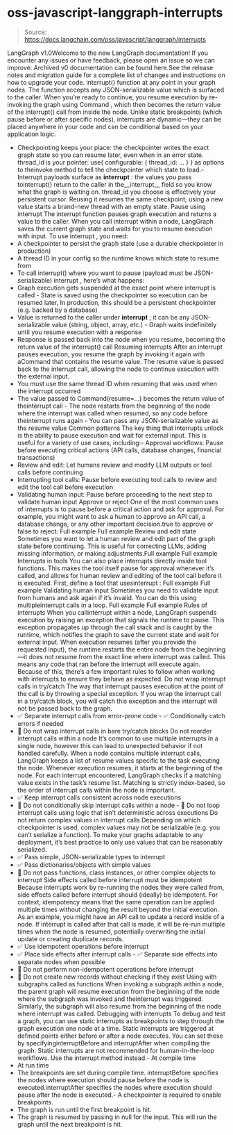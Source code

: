 # oss-javascript-langgraph-interrupts

> Source: https://docs.langchain.com/oss/javascript/langgraph/interrupts

LangGraph v1.0Welcome to the new LangGraph documentation! If you encounter any issues or have feedback, please open an issue so we can improve. Archived v0 documentation can be found here.See the release notes and migration guide for a complete list of changes and instructions on how to upgrade your code.
interrupt()
function at any point in your graph nodes. The function accepts any JSON-serializable value which is surfaced to the caller. When you’re ready to continue, you resume execution by re-invoking the graph using Command
, which then becomes the return value of the interrupt()
call from inside the node.
Unlike static breakpoints (which pause before or after specific nodes), interrupts are dynamic—they can be placed anywhere in your code and can be conditional based on your application logic.
- Checkpointing keeps your place: the checkpointer writes the exact graph state so you can resume later, even when in an error state.
thread_id
is your pointer: use{ configurable: { thread_id: ... } }
as options to theinvoke
method to tell the checkpointer which state to load.- Interrupt payloads surface as
__interrupt__
: the values you pass tointerrupt()
return to the caller in the__interrupt__
field so you know what the graph is waiting on.
thread_id
you choose is effectively your persistent cursor. Reusing it resumes the same checkpoint; using a new value starts a brand-new thread with an empty state.
Pause using interrupt
The interrupt
function pauses graph execution and returns a value to the caller. When you call interrupt
within a node, LangGraph saves the current graph state and waits for you to resume execution with input.
To use interrupt
, you need:
- A checkpointer to persist the graph state (use a durable checkpointer in production)
- A thread ID in your config so the runtime knows which state to resume from
- To call
interrupt()
where you want to pause (payload must be JSON-serializable)
interrupt
, here’s what happens:
- Graph execution gets suspended at the exact point where
interrupt
is called - State is saved using the checkpointer so execution can be resumed later, In production, this should be a persistent checkpointer (e.g. backed by a database)
- Value is returned to the caller under
__interrupt__
; it can be any JSON-serializable value (string, object, array, etc.) - Graph waits indefinitely until you resume execution with a response
- Response is passed back into the node when you resume, becoming the return value of the
interrupt()
call
Resuming interrupts
After an interrupt pauses execution, you resume the graph by invoking it again with aCommand
that contains the resume value. The resume value is passed back to the interrupt
call, allowing the node to continue execution with the external input.
- You must use the same thread ID when resuming that was used when the interrupt occurred
- The value passed to
Command(resume=...)
becomes the return value of theinterrupt
call - The node restarts from the beginning of the node where the
interrupt
was called when resumed, so any code before theinterrupt
runs again - You can pass any JSON-serializable value as the resume value
Common patterns
The key thing that interrupts unlock is the ability to pause execution and wait for external input. This is useful for a variety of use cases, including:- Approval workflows: Pause before executing critical actions (API calls, database changes, financial transactions)
- Review and edit: Let humans review and modify LLM outputs or tool calls before continuing
- Interrupting tool calls: Pause before executing tool calls to review and edit the tool call before execution
- Validating human input: Pause before proceeding to the next step to validate human input
Approve or reject
One of the most common uses of interrupts is to pause before a critical action and ask for approval. For example, you might want to ask a human to approve an API call, a database change, or any other important decision.true
to approve or false
to reject:
Full example
Full example
Review and edit state
Sometimes you want to let a human review and edit part of the graph state before continuing. This is useful for correcting LLMs, adding missing information, or making adjustments.Full example
Full example
Interrupts in tools
You can also place interrupts directly inside tool functions. This makes the tool itself pause for approval whenever it’s called, and allows for human review and editing of the tool call before it is executed. First, define a tool that usesinterrupt
:
Full example
Full example
Validating human input
Sometimes you need to validate input from humans and ask again if it’s invalid. You can do this using multipleinterrupt
calls in a loop.
Full example
Full example
Rules of interrupts
When you callinterrupt
within a node, LangGraph suspends execution by raising an exception that signals the runtime to pause. This exception propagates up through the call stack and is caught by the runtime, which notifies the graph to save the current state and wait for external input.
When execution resumes (after you provide the requested input), the runtime restarts the entire node from the beginning—it does not resume from the exact line where interrupt
was called. This means any code that ran before the interrupt
will execute again. Because of this, there’s a few important rules to follow when working with interrupts to ensure they behave as expected.
Do not wrap interrupt
calls in try/catch
The way that interrupt
pauses execution at the point of the call is by throwing a special exception. If you wrap the interrupt
call in a try/catch block, you will catch this exception and the interrupt will not be passed back to the graph.
- ✅ Separate
interrupt
calls from error-prone code - ✅ Conditionally catch errors if needed
- 🔴 Do not wrap
interrupt
calls in bare try/catch blocks
Do not reorder interrupt
calls within a node
It’s common to use multiple interrupts in a single node, however this can lead to unexpected behavior if not handled carefully.
When a node contains multiple interrupt calls, LangGraph keeps a list of resume values specific to the task executing the node. Whenever execution resumes, it starts at the beginning of the node. For each interrupt encountered, LangGraph checks if a matching value exists in the task’s resume list. Matching is strictly index-based, so the order of interrupt calls within the node is important.
- ✅ Keep
interrupt
calls consistent across node executions
- 🔴 Do not conditionally skip
interrupt
calls within a node - 🔴 Do not loop
interrupt
calls using logic that isn’t deterministic across executions
Do not return complex values in interrupt
calls
Depending on which checkpointer is used, complex values may not be serializable (e.g. you can’t serialize a function). To make your graphs adaptable to any deployment, it’s best practice to only use values that can be reasonably serialized.
- ✅ Pass simple, JSON-serializable types to
interrupt
- ✅ Pass dictionaries/objects with simple values
- 🔴 Do not pass functions, class instances, or other complex objects to
interrupt
Side effects called before interrupt
must be idempotent
Because interrupts work by re-running the nodes they were called from, side effects called before interrupt
should (ideally) be idempotent. For context, idempotency means that the same operation can be applied multiple times without changing the result beyond the initial execution.
As an example, you might have an API call to update a record inside of a node. If interrupt
is called after that call is made, it will be re-run multiple times when the node is resumed, potentially overwriting the initial update or creating duplicate records.
- ✅ Use idempotent operations before
interrupt
- ✅ Place side effects after
interrupt
calls - ✅ Separate side effects into separate nodes when possible
- 🔴 Do not perform non-idempotent operations before
interrupt
- 🔴 Do not create new records without checking if they exist
Using with subgraphs called as functions
When invoking a subgraph within a node, the parent graph will resume execution from the beginning of the node where the subgraph was invoked and theinterrupt
was triggered. Similarly, the subgraph will also resume from the beginning of the node where interrupt
was called.
Debugging with interrupts
To debug and test a graph, you can use static interrupts as breakpoints to step through the graph execution one node at a time. Static interrupts are triggered at defined points either before or after a node executes. You can set these by specifyinginterruptBefore
and interruptAfter
when compiling the graph.
Static interrupts are not recommended for human-in-the-loop workflows. Use the
interrupt
method instead.- At compile time
- At run time
- The breakpoints are set during
compile
time. interruptBefore
specifies the nodes where execution should pause before the node is executed.interruptAfter
specifies the nodes where execution should pause after the node is executed.- A checkpointer is required to enable breakpoints.
- The graph is run until the first breakpoint is hit.
- The graph is resumed by passing in
null
for the input. This will run the graph until the next breakpoint is hit.